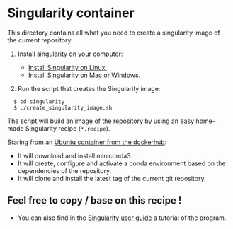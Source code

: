 # Singularity container
 
This directory contains all what you need to create a singularity image of the current repository.
 
1. Install singularity on your computer:
    - [Install Singularity on Linux.](https://sylabs.io/guides/3.5/admin-guide/installation.html#installation-on-linux)
    - [Install Singularity on Mac or Windows.](https://sylabs.io/guides/3.5/admin-guide/installation.html#installation-on-windows-or-mac)

2. Run the script that creates the Singularity image:

```console
  $ cd singularity
  $ ./create_singularity_image.sh
``` 

The script will build an image of the repository by using an easy home-made Singularity recipe (`*.recipe`).  

Staring from an [Ubuntu container from the dockerhub](https://hub.docker.com/_/ubuntu):
 - It will download and install miniconda3.
 - It will create, configure and activate a conda environment based on the dependencies of the repository.
 - It will clone and install the latest tag of the current git repository.   
 
 ## Feel free to copy / base on this recipe !
  - You can also find in the [Singularity user guide](https://sylabs.io/guides/3.5/user-guide/) a tutorial of the program.
